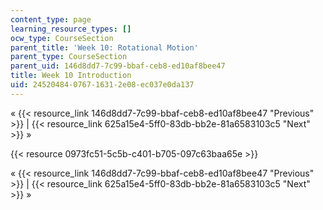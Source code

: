 ```yaml
---
content_type: page
learning_resource_types: []
ocw_type: CourseSection
parent_title: 'Week 10: Rotational Motion'
parent_type: CourseSection
parent_uid: 146d8dd7-7c99-bbaf-ceb8-ed10af8bee47
title: Week 10 Introduction
uid: 24520484-0767-1631-2e08-ec037e0da137
---
```


« {{< resource_link 146d8dd7-7c99-bbaf-ceb8-ed10af8bee47 "Previous" >}} | {{< resource_link 625a15e4-5ff0-83db-bb2e-81a6583103c5 "Next" >}} »

{{< resource 0973fc51-5c5b-c401-b705-097c63baa65e >}}

« {{< resource_link 146d8dd7-7c99-bbaf-ceb8-ed10af8bee47 "Previous" >}} | {{< resource_link 625a15e4-5ff0-83db-bb2e-81a6583103c5 "Next" >}} »